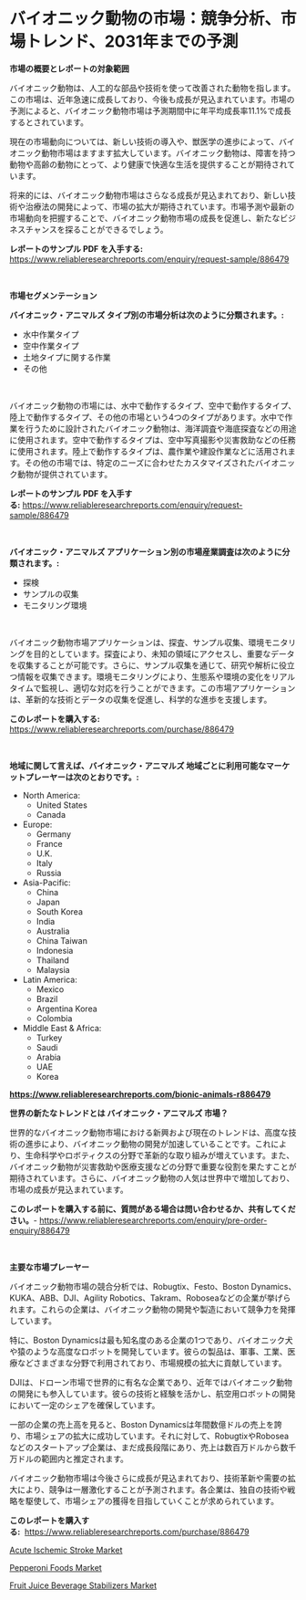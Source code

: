 <p><h1>バイオニック動物の市場：競争分析、市場トレンド、2031年までの予測</h1></p><p><strong>市場の概要とレポートの対象範囲</strong></p>
<p><p>バイオニック動物は、人工的な部品や技術を使って改善された動物を指します。この市場は、近年急速に成長しており、今後も成長が見込まれています。市場の予測によると、バイオニック動物市場は予測期間中に年平均成長率11.1%で成長するとされています。</p><p>現在の市場動向については、新しい技術の導入や、獣医学の進歩によって、バイオニック動物市場はますます拡大しています。バイオニック動物は、障害を持つ動物や高齢の動物にとって、より健康で快適な生活を提供することが期待されています。</p><p>将来的には、バイオニック動物市場はさらなる成長が見込まれており、新しい技術や治療法の開発によって、市場の拡大が期待されています。市場予測や最新の市場動向を把握することで、バイオニック動物市場の成長を促進し、新たなビジネスチャンスを探ることができるでしょう。</p></p>
<p><strong>レポートのサンプル PDF を入手する:</strong> <a href="https://www.reliableresearchreports.com/enquiry/request-sample/886479">https://www.reliableresearchreports.com/enquiry/request-sample/886479</a></p>
<p>&nbsp;</p>
<p><strong>市場セグメンテーション</strong></p>
<p><strong>バイオニック・アニマルズ タイプ別の市場分析は次のように分類されます。:</strong></p>
<p><ul><li>水中作業タイプ</li><li>空中作業タイプ</li><li>土地タイプに関する作業</li><li>その他</li></ul></p>
<p>&nbsp;</p>
<p><p>バイオニック動物の市場には、水中で動作するタイプ、空中で動作するタイプ、陸上で動作するタイプ、その他の市場という4つのタイプがあります。水中で作業を行うために設計されたバイオニック動物は、海洋調査や海底探査などの用途に使用されます。空中で動作するタイプは、空中写真撮影や災害救助などの任務に使用されます。陸上で動作するタイプは、農作業や建設作業などに活用されます。その他の市場では、特定のニーズに合わせたカスタマイズされたバイオニック動物が提供されています。</p></p>
<p><strong>レポートのサンプル PDF を入手する:</strong>&nbsp;<a href="https://www.reliableresearchreports.com/enquiry/request-sample/886479">https://www.reliableresearchreports.com/enquiry/request-sample/886479</a></p>
<p>&nbsp;</p>
<p><strong> バイオニック・アニマルズ アプリケーション別の市場産業調査は次のように分類されます。:</strong></p>
<p><ul><li>探検</li><li>サンプルの収集</li><li>モニタリング環境</li></ul></p>
<p>&nbsp;</p>
<p><p>バイオニック動物市場アプリケーションは、探査、サンプル収集、環境モニタリングを目的としています。探査により、未知の領域にアクセスし、重要なデータを収集することが可能です。さらに、サンプル収集を通じて、研究や解析に役立つ情報を収集できます。環境モニタリングにより、生態系や環境の変化をリアルタイムで監視し、適切な対応を行うことができます。この市場アプリケーションは、革新的な技術とデータの収集を促進し、科学的な進歩を支援します。</p></p>
<p><strong>このレポートを購入する:</strong>&nbsp; <a href="https://www.reliableresearchreports.com/purchase/886479">https://www.reliableresearchreports.com/purchase/886479</a></p>
<p>&nbsp;</p>
<p><strong>地域に関して言えば、バイオニック・アニマルズ 地域ごとに利用可能なマーケットプレーヤーは次のとおりです。:</strong></p>
<p><ul>
    <li>
        North America:
        <ul>
            <li>United States</li>
            <li>Canada</li>
        </ul>
    </li>
    <li>
        Europe:
        <ul>
            <li>Germany</li>
            <li>France</li>
            <li>U.K.</li>
            <li>Italy</li>
            <li>Russia</li>
        </ul>
    </li>
    <li>
        Asia-Pacific:
        <ul>
            <li>China</li>
            <li>Japan</li>
            <li>South Korea</li>
            <li>India</li>
            <li>Australia</li>
            <li>China Taiwan</li>
            <li>Indonesia</li>
            <li>Thailand</li>
            <li>Malaysia</li>
        </ul>
    </li>
    <li>
        Latin America:
        <ul>
            <li>Mexico</li>
            <li>Brazil</li>
            <li>Argentina Korea</li>
            <li>Colombia</li>
        </ul>
    </li>
    <li>
        Middle East & Africa:
        <ul>
            <li>Turkey</li>
            <li>Saudi</li>
            <li>Arabia</li>
            <li>UAE</li>
            <li>Korea</li>
        </ul>
    </li>
    </ul></p>
<p><strong><a href="https://www.reliableresearchreports.com/bionic-animals-r886479">https://www.reliableresearchreports.com/bionic-animals-r886479</a></strong>&nbsp;</p>
<p><strong>世界の新たなトレンドとは バイオニック・アニマルズ 市場？</strong></p>
<p><p>世界的なバイオニック動物市場における新興および現在のトレンドは、高度な技術の進歩により、バイオニック動物の開発が加速していることです。これにより、生命科学やロボティクスの分野で革新的な取り組みが増えています。また、バイオニック動物が災害救助や医療支援などの分野で重要な役割を果たすことが期待されています。さらに、バイオニック動物の人気は世界中で増加しており、市場の成長が見込まれています。</p></p>
<p><strong>このレポートを購入する前に、質問がある場合は問い合わせるか、共有してください。</strong>- <a href="https://www.reliableresearchreports.com/enquiry/pre-order-enquiry/886479">https://www.reliableresearchreports.com/enquiry/pre-order-enquiry/886479</a></p>
<p>&nbsp;</p>
<p><strong>主要な市場プレーヤー</strong></p>
<p><p>バイオニック動物市場の競合分析では、Robugtix、Festo、Boston Dynamics、KUKA、ABB、DJI、Agility Robotics、Takram、Roboseaなどの企業が挙げられます。これらの企業は、バイオニック動物の開発や製造において競争力を発揮しています。</p><p>特に、Boston Dynamicsは最も知名度のある企業の1つであり、バイオニック犬や猿のような高度なロボットを開発しています。彼らの製品は、軍事、工業、医療などさまざまな分野で利用されており、市場規模の拡大に貢献しています。</p><p>DJIは、ドローン市場で世界的に有名な企業であり、近年ではバイオニック動物の開発にも参入しています。彼らの技術と経験を活かし、航空用ロボットの開発において一定のシェアを確保しています。</p><p>一部の企業の売上高を見ると、Boston Dynamicsは年間数億ドルの売上を誇り、市場シェアの拡大に成功しています。それに対して、RobugtixやRoboseaなどのスタートアップ企業は、まだ成長段階にあり、売上は数百万ドルから数千万ドルの範囲内と推定されます。</p><p>バイオニック動物市場は今後さらに成長が見込まれており、技術革新や需要の拡大により、競争は一層激化することが予測されます。各企業は、独自の技術や戦略を駆使して、市場シェアの獲得を目指していくことが求められています。</p></p>
<p><strong>このレポートを購入する:</strong>&nbsp;&nbsp;<a href="https://www.reliableresearchreports.com/purchase/886479">https://www.reliableresearchreports.com/purchase/886479</a></p>
<p><p><a href="https://www.linkedin.com/pulse/acute-ischemic-stroke-market-size-growth-outlook-from-2024-a9i8f?trackingId=exD0NPmr73u8%2B1WL3ELIhg%3D%3D">Acute Ischemic Stroke Market</a></p><p><a href="https://www.linkedin.com/pulse/pepperoni-foods-market-goal-estimating-size-future-growth-potential-13ftf?trackingId=GIlj2S8OqmmevnmsaGD1CQ%3D%3D">Pepperoni Foods Market</a></p><p><a href="https://github.com/JameTravis/Market-Research-Report-List-4/blob/main/fruit-juice-beverage-stabilizers-market.md">Fruit Juice Beverage Stabilizers Market</a></p></p>